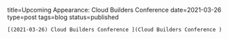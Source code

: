 
title=Upcoming Appearance: Cloud Builders Conference 
date=2021-03-26
type=post
tags=blog
status=published
~~~~~~
[(2021-03-26) Cloud Builders Conference ](Cloud Builders Conference ) 
            